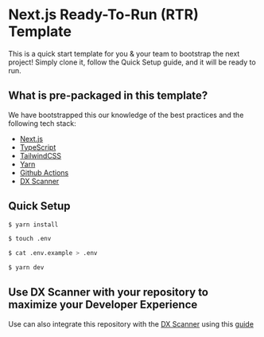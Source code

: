 # Next.js Ready-To-Run (RTR) Template

This is a quick start template for you & your team to bootstrap the next project! Simply clone it, follow the Quick Setup guide, and it will be ready to run.

## What is pre-packaged in this template?

We have bootstrapped this our knowledge of the best practices and the following tech stack:

- [Next.js](https://github.com/vercel/next.js/)
- [TypeScript](https://github.com/microsoft/TypeScript)
- [TailwindCSS](https://github.com/tailwindlabs/tailwindcss)
- [Yarn](https://github.com/yarnpkg/yarn)
- [Github Actions](https://docs.github.com/en/actions)
- [DX Scanner](https://dxscanner.io/)

## Quick Setup

```bash
$ yarn install

$ touch .env

$ cat .env.example > .env

$ yarn dev
```

## Use DX Scanner with your repository to maximize your Developer Experience

Use can also integrate this repository with the [DX Scanner](https://dxscanner.io/) using this [guide](https://dxscanner.io/documentation/how-to-integrate-dx-scanner-into-github-ci)
